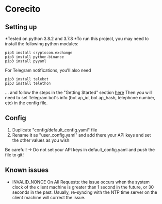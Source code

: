 # Corecito

## Setting up

*Tested on python 3.8.2 and 3.7.8
*To run this project, you may need to install the following python modules:

```
pip3 install cryptocom.exchange
pip3 install python-binance
pip3 install pyyaml
```

For Telegram notifications, you'll also need

```
pip3 install telebot
pip3 install telethon
```

... and follow the steps in the "Getting Started" section [here](https://www.geeksforgeeks.org/send-message-to-telegram-user-using-python/)
Then you will need to set Telegram bot's info (bot ap_id, bot ap_hash, telephone number, etc) in the config file.

## Config

1. Duplicate "config/default_config.yaml" file
2. Rename it as "user_config.yaml" and add there your API keys and set the other values as you wish

Be careful! -> Do not set your API keys in default_config.yaml and push the file to git!

## Known issues

* INVALID_NONCE On All Requests: the issue occurs when the system clock of the client machine is greater than 1 second in the future, or 30 seconds in the past. Usually, re-syncing with the NTP time server on the client machine will correct the issue.
